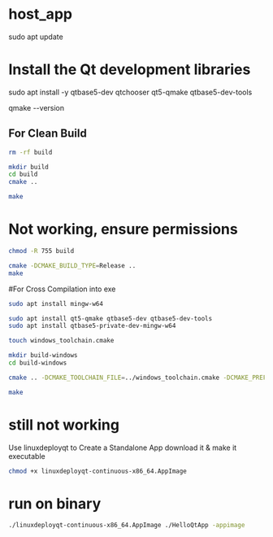 # host_app
sudo apt update

# Install the Qt development libraries
sudo apt install -y qtbase5-dev qtchooser qt5-qmake qtbase5-dev-tools

qmake --version


## For Clean Build
```bash
rm -rf build

mkdir build
cd build
cmake ..

make
```
# Not working, ensure permissions
```bash
chmod -R 755 build

cmake -DCMAKE_BUILD_TYPE=Release ..
make
```

#For Cross Compilation into exe
```bash
sudo apt install mingw-w64

sudo apt install qt5-qmake qtbase5-dev qtbase5-dev-tools
sudo apt install qtbase5-private-dev-mingw-w64

touch windows_toolchain.cmake

mkdir build-windows
cd build-windows

cmake .. -DCMAKE_TOOLCHAIN_FILE=../windows_toolchain.cmake -DCMAKE_PREFIX_PATH=/usr/x86_64-w64-mingw32

make
```

# still not working

Use linuxdeployqt to Create a Standalone App
download it & make it executable
```bash
chmod +x linuxdeployqt-continuous-x86_64.AppImage
```
# run on binary
```bash
./linuxdeployqt-continuous-x86_64.AppImage ./HelloQtApp -appimage
```
